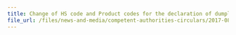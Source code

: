 ```yaml
---
title: Change of HS code and Product codes for the declaration of dumplings/pasta stuffed with fish, crustacean or molluscs, not containing meat 
file_url: /files/news-and-media/competent-authorities-circulars/2017-08-07-CA.pdf
---
```

